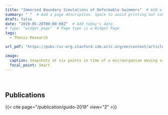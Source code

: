 ```yaml
---
title: "Immersed Boundary Simulations of Deformable Swimmers"  # Add a page title.
summary: " "  # Add a page description. Space to avoid printing out contents.
draft: false
date: "2019-05-20T00:00:00Z"  # Add today's date.
# type: "widget_page"  # Page type is a Widget Page
tags:
  - Thesis Research

url_pdf: "https://pubs-rsc-org.stanford.idm.oclc.org/en/content/articlelanding/2019/sm/c8sm02518e#!divAbstract"

image:
  caption: Snapshots at six points in time of a microorganism moving via amoeboid motion, simulated using the immersed boundary method.
  focal_point: Smart
---
```



` ` <!-- can also use <br/><br/> -->
` `

## Publications
{{< cite page="/publication/guido-2019" view="2" >}}
